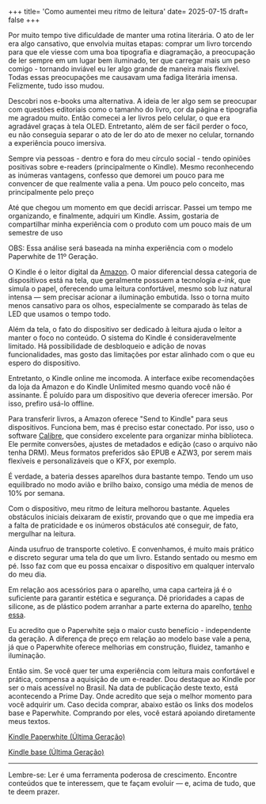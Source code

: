 +++
title= 'Como aumentei meu ritmo de leitura'
date= 2025-07-15
draft= false
+++

Por muito tempo tive dificuldade de manter uma rotina literária. O ato de ler era algo cansativo, que envolvia muitas etapas: comprar um livro torcendo para que ele viesse com uma boa tipografia e diagramação, a preocupação de ler sempre em um lugar bem iluminado, ter que carregar mais um peso comigo - tornando inviável eu ler algo grande de maneira mais flexível.  Todas essas preocupações me causavam uma fadiga literária imensa. Felizmente, tudo isso mudou.

Descobri nos e-books uma alternativa. A ideia de ler algo sem se preocupar com questões editoriais como o tamanho do livro, cor da página e tipografia me agradou muito. Então comecei a ler livros pelo celular, o que era agradável graças à tela OLED. Entretanto, além de ser fácil perder o foco, eu não conseguia separar o ato de ler do ato de mexer no celular, tornando a experiência pouco imersiva.

Sempre via pessoas - dentro e fora do meu círculo social - tendo opiniões positivas sobre e-readers (principalmente o Kindle). Mesmo reconhecendo as inúmeras vantagens, confesso que demorei um pouco para me convencer de que realmente valia a pena. Um pouco pelo conceito, mas principalmente pelo preço

Até que chegou um momento em que decidi arriscar. Passei um tempo me organizando, e finalmente, adquiri um Kindle. Assim, gostaria de compartilhar minha experiência com o produto com um pouco mais de um semestre de uso

OBS: Essa análise será baseada na minha experiência com o modelo Paperwhite de 11º Geração.

O Kindle é o leitor digital da [Amazon](https://amzn.to/4kDhP4c). O maior diferencial dessa categoria de dispositivos está na tela, que geralmente possuem a tecnologia _e-ink_, que simula o papel, oferecendo uma leitura confortável, mesmo sob luz natural intensa — sem precisar acionar a iluminação embutida. Isso o torna muito menos cansativo para os olhos, especialmente se comparado às telas de LED que usamos o tempo todo.

Além da tela, o fato do dispositivo ser dedicado à leitura ajuda o leitor a manter o foco no conteúdo. O sistema do Kindle é consideravelmente limitado. Há possibilidade de desbloqueio e adição de novas funcionalidades, mas gosto das limitações por estar alinhado com o que eu espero do dispositivo.

Entretanto, o Kindle online me incomoda. A interface exibe recomendações da loja da Amazon e do Kindle Unlimited mesmo quando você não é assinante. É poluído para um dispositivo que deveria oferecer imersão. Por isso, prefiro usá-lo offline.

Para transferir livros, a Amazon oferece "Send to Kindle" para seus dispositivos. Funciona bem, mas é preciso estar conectado. Por isso, uso o software [Calibre](https://calibre-ebook.com/), que considero excelente para organizar minha biblioteca. Ele permite conversões, ajustes de metadados e edição (caso o arquivo não tenha DRM). Meus formatos preferidos são EPUB e AZW3, por serem mais flexíveis e personalizáveis que o KFX, por exemplo.

É verdade, a bateria desses aparelhos dura bastante tempo. Tendo um uso equilibrado no modo avião e brilho baixo, consigo uma média de menos de 10% por semana.
  
Com o dispositivo, meu ritmo de leitura melhorou bastante. Aqueles obstáculos iniciais deixaram de existir, provando que o que me impedia era a falta de praticidade e os inúmeros obstáculos até conseguir, de fato, mergulhar na leitura.

Ainda usufruo de transporte coletivo. E convenhamos, é muito mais prático e discreto segurar uma tela do que um livro. Estando sentado ou mesmo em pé. Isso faz com que eu possa encaixar o dispositivo em qualquer intervalo do meu dia.

Em relação aos acessórios para o aparelho, uma capa carteira já é o suficiente para garantir estética e segurança. Dê prioridades a capas de silicone, as de plástico podem arranhar a parte externa do aparelho, [tenho essa](https://amzn.to/44WKVpE).

Eu acredito que o Paperwhite seja o maior custo benefício - independente da geração. A diferença de preço em relação ao modelo base vale a pena, já que o Paperwhite oferece melhorias em construção, fluidez, tamanho e iluminação.

Então sim. Se você quer ter uma experiência com leitura mais confortável e prática, compensa a aquisição de um e-reader. Dou destaque ao Kindle por ser o mais acessível no Brasil. Na data de publicação deste texto, está acontecendo a Prime Day. Onde acredito que seja o melhor momento para você adquirir um. Caso decida comprar, abaixo estão os links dos modelos base e Paperwhite. Comprando por eles, você estará apoiando diretamente meus textos.

[Kindle Paperwhite (Última Geração) ](https://amzn.to/44PDvUS)

[Kindle base (Última Geração)](https://amzn.to/4loXVLz)

---

Lembre-se: Ler é uma ferramenta poderosa de crescimento. Encontre conteúdos que te interessem, que te façam evoluir — e, acima de tudo, que te deem prazer.